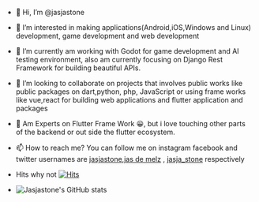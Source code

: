 [jas de melz]:https://www.facebook.com/jasja.stone.7
[jasjastone]:https://instagram.com/jasjastone/
[jasja_stone]:https://twitter.com/jasja_stone/
- 👋 Hi, I’m @jasjastone
- 👀 I’m interested in making applications(Android,iOS,Windows and Linux) development, game development and web development
- 🌱 I’m currently am working with Godot for game development and AI testing environment, also am currently focusing on Django Rest Framework for building beautiful APIs.
- 💞️ I’m looking to collaborate on projects that involves public works like public packages on dart,python, php, JavaScript or using frame works like vue,react for building web applications and flutter application and packages
- 🦾 Am Experts on Flutter Frame Work 😀, but i love touching other parts of the backend or out side the flutter ecosystem.
- 📫 How to reach me? You can follow me on instagram facebook and twitter usernames are [jasjastone][],[jas de melz][] , [jasja_stone][] respectively 

- Hits why not [![Hits](https://hits.seeyoufarm.com/api/count/incr/badge.svg?url=https%3A%2F%2Fgithub.com%2Fjasjastone&count_bg=%232E15FF&title_bg=%23555555&icon=exercism.svg&icon_color=%23FCDF00&title=views%2Fvisitors&edge_flat=false)](https://hits.seeyoufarm.com)

- ![Jasjastone's GitHub stats](https://github-readme-stats.vercel.app/api?username=jasjastone&show_icons=true&theme=radical)
<!---
jasjastone/jasjastone is a ✨ special ✨ repository because its `README.md` (this file) appears on your GitHub profile.
You can click the Preview link to take a look at your changes.
--->
